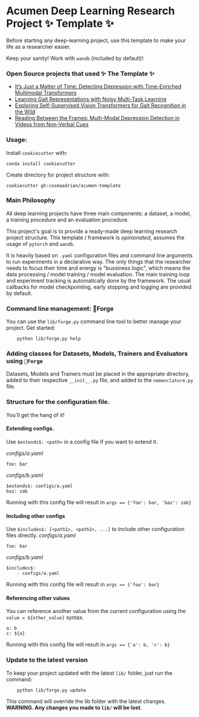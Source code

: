 # Acumen Deep Learning Research Project ✨ Template ✨

Before starting any deep-learning project, use this template to make your life as a researcher easier.

Keep your sanity! Work with `wandb` (included by default)!

### Open Source projects that used **✨ The Template ✨**

-  [It’s Just a Matter of Time: Detecting Depression with Time-Enriched Multimodal Transformers](https://github.com/cosmaadrian/time-enriched-multimodal-depression-detection)
-  [Learning Gait Representations with Noisy Multi-Task Learning](https://github.com/cosmaadrian/gaitformer)
-  [Exploring Self-Supervised Vision Transformers for Gait Recognition in the Wild](https://github.com/cosmaadrian/gait-vit)
-  [Reading Between the Frames: Multi-Modal Depression Detection in Videos from Non-Verbal Cues]()

### Usage:

Install `cookiecutter` with:
```
conda install cookiecutter
```

Create directory for project structure with:

```
cookiecutter gh:cosmaadrian/acumen-template
```

### Main Philosophy

All deep learning projects have three main components: a dataset, a model, a training procedure and an evaluation procedure.

This project's goal is to provide a ready-made deep learning research project structure. This template / framework is *opinionated*, assumes the usage of `pytorch` and `wandb`.

It is heavily based on `.yaml` configuration files and command line arguments to run experiments in a declarative way. The only things that the researcher needs to focus their time and energy is "bussiness logic", which means the data processing / model training / model evaluation. The main training loop and experiment tracking is automatically done by the framework. The usual callbacks for model checkpointing, early stopping and logging are provided by default.


### Command line management: 🔧Forge

You can use the `lib/forge.py` command line tool to better manage your project. Get started:

```
	python lib/forge.py help
```

### Adding classes for Datasets, Models, Trainers and Evaluators using `🔧Forge`

Datasets, Models and Trainers must be placed in the appropriate directory, added to their respective `__init__.py` file, and added to the `nomenclature.py` file.

### Structure for the configuration file.

You'll get the hang of it!

#### Extending configs.
Use `$extends$: <path>` in a config file if you want to extend it.

*configs/a.yaml*
```
foo: bar
```

*configs/b.yaml*
```
$extends$: configs/a.yaml
baz: zab
```
Running with this config file will result in ```args == {'foo': bar, 'baz': zab}```

#### Including other configs
Use ```$includes$: [<path1>, <path2>, ...]``` to include other configuration files directly.
*configs/a.yaml*
```
foo: bar
```

*configs/b.yaml*
```
$includes$:
	- configs/a.yaml
```
Running with this config file will result in ```args == {'foo': bar}```

#### Referencing other values
You can reference another value from the current configuration using the ```value = ${other_value}``` syntax.
```
a: b
c: ${a}
```
Running with this config file will result in ```args == {'a': b, 'c': b}```

### Update to the latest version

To keep your project updated with the latest `lib/` folder, just run the command:

```
	python lib/forge.py update
```

This command will override the lib folder with the latest changes. **WARNING. Any changes you made to `lib/` will be lost.**
